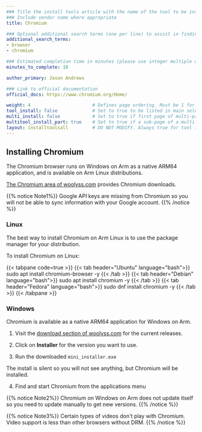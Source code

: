 ```yaml
---
### Title the install tools article with the name of the tool to be installed
### Include vendor name where appropriate
title: Chromium

### Optional additional search terms (one per line) to assist in finding the article
additional_search_terms:
- browser
- chromium

### Estimated completion time in minutes (please use integer multiple of 5)
minutes_to_complete: 10

author_primary: Jason Andrews

### Link to official documentation
official_docs: https://www.chromium.org/Home/

weight: 4                       # Defines page ordering. Must be 1 for first (or only) page.
tool_install: false             # Set to true to be listed in main selection page, else false
multi_install: false            # Set to true if first page of multi-page article, else false
multitool_install_part: true    # Set to true if a sub-page of a multi-page article, else false
layout: installtoolsall         # DO NOT MODIFY. Always true for tool install articles
---
```


## Installing Chromium

The Chromium browser runs on Windows on Arm as a native ARM64 application, and is available on Arm Linux distributions.

[The Chromium area of woolyss.com](https://chromium.woolyss.com/) provides Chromium downloads. 

{{% notice Note1%}}
Google API keys are missing from Chromium so you will not be able to sync information with your Google account.
{{% /notice %}}

### Linux

The best way to install Chromium on Arm Linux is to use the package manager for your distribution. 

To install Chromium on Linux:

{{< tabpane code=true >}}
  {{< tab header="Ubuntu" language="bash">}}
sudo apt install chromium-browser -y
  {{< /tab >}}
  {{< tab header="Debian" language="bash">}}
sudo apt install chromium -y
  {{< /tab >}}
  {{< tab header="Fedora" language="bash">}}
sudo dnf install chromium -y
  {{< /tab >}}
{{< /tabpane >}}


### Windows 

Chromium is available as a native ARM64 application for Windows on Arm. 

1. Visit the [download section of woolyss.com](https://chromium.woolyss.com/#windows-on-arm) for the current releases. 

2. Click on **Installer** for the version you want to use.

3. Run the downloaded `mini_installer.exe`

The install is silent so you will not see anything, but Chromium will be installed. 

4. Find and start Chromium from the applications menu

{{% notice Note2%}}
Chromium on Windows on Arm does not update itself so you need to update manually to get new versions.
{{% /notice %}}

{{% notice Note3%}}
Certain types of videos don't play with Chromium. Video support is less than other browsers without DRM. 
{{% /notice %}}


